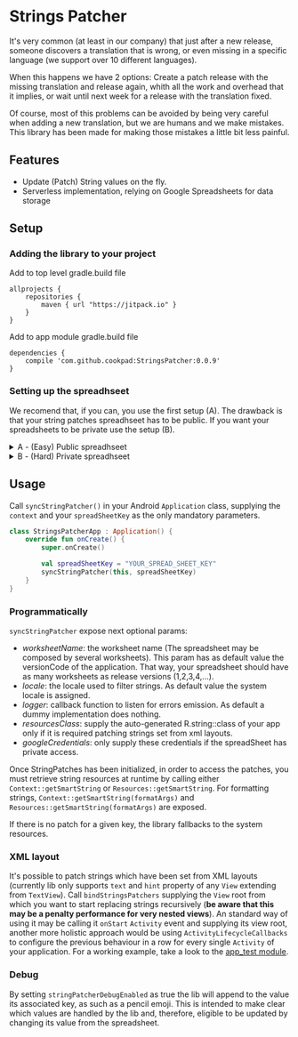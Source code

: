 # Strings Patcher

It's very common (at least in our company) that just after a new release, someone discovers a translation that is wrong, or even missing in a specific language (we support over 10 different languages).  

When this happens we have 2 options: Create a patch release with the missing translation and release again, whith all the work and overhead that it implies, or wait until next week for a release with the translation fixed. 

Of course, most of this problems can be avoided by being very careful when adding a new translation, but we are humans and we make mistakes. This library has been made for making those mistakes a little bit less painful.

## Features
- Update (Patch) String values on the fly.
- Serverless implementation, relying on Google Spreadsheets for data storage

## Setup

### Adding the library to your project

Add to top level gradle.build file
```
allprojects {
    repositories {
        maven { url "https://jitpack.io" }
    }
}
```
Add to app module gradle.build file
```
dependencies {
    compile 'com.github.cookpad:StringsPatcher:0.0.9'
}
```

### Setting up the spreadhseet
We recomend that, if you can, you use the first setup (A). The drawback is that your string patches spreadhseet has to be public. If you want your spreadsheets to be private use the setup (B).

<details>
<summary>A - (Easy) Public spreadhseet</summary>

##### 1 Getting the spreadsheet key
- Go to google Drive and create a new spreadsheet
- Add this 3 words into the first 3 columns, on the firt row: `lang`, `key` & `value`  
<img width="485" alt="captura de pantalla 2017-07-06 a las 10 57 11" src="https://user-images.githubusercontent.com/4237014/27916668-1a378334-626a-11e7-9a6c-b4c21fe1b470.png">
- Click on File > Publish to the web > Publish
- Copy the Spreadsheet key which is a long string of numbers and letters that you can get from the displayed url `https://docs.google.com/a/cookpad.jp/spreadsheets/d/[spreadsheet-id]/pubhtml` and don't loose it, you'll need it when setting up the library.

##### 2 Other spreasheet setups
- Name your worksheet (bottom tab) with the same name as your android build number (this is optional but you have to, at least, name the worksheet with something you'll remember)
- [optional] You can create multiple worksheets named after each android build number, that way you can mantain different String patches for different versions of your app  
<img width="241" alt="captura de pantalla 2017-07-06 a las 11 01 55" src="https://user-images.githubusercontent.com/4237014/27916819-8c12dd1e-626a-11e7-8912-37f5cd940196.png">
</details>

<details>
<summary>B - (Hard) Private spreadhseet</summary>

##### 1 Getting the spreadsheet key
- Go to google Drive a create a new spreadsheet
- Add this 3 words into the first 3 columns, on the firt row: `lang`, `key` & `value`
- Copy the Spreadsheet key which is a long string of numbers and letters that you can get from the url `https://docs.google.com/spreadsheets/d/[spreadsheet-id]/edit#gid=0` and don't loose it, you'll need it when setting up the library.  
<img width="485" alt="captura de pantalla 2017-07-06 a las 10 57 11" src="https://user-images.githubusercontent.com/4237014/27916668-1a378334-626a-11e7-9a6c-b4c21fe1b470.png">

##### 2 Other spreasheet setups
- Name your worksheet (bottom tab) with the same name as your android build number (this is optional but you have to, at least, name the worksheet with something you'll remember)
- [optional] You can create multiple worksheets named after each android build number, that way you can mantain different String patches for different versions of your app  
<img width="241" alt="captura de pantalla 2017-07-06 a las 11 01 55" src="https://user-images.githubusercontent.com/4237014/27916819-8c12dd1e-626a-11e7-8912-37f5cd940196.png">

##### 3 Getting Google App credentials
- Go to Google Dev Console https://console.developers.google.com and create a new App
- In Dashboard enable: **Google Sheets** in order to access the spreadsheets
- Now go to Credentials > Create Credential > OAuth client ID > Web application
- Add `http://localhost` to **Authorized JavaScript origins**
- Also add `http://localhost` and `https://developers.google.com/oauthplayground` to **Authorized redirect URIs**
- Copy somewhere your client ID and Secret

##### 4 Getting a Refresh Token
- Now go to https://developers.google.com/oauthplayground/
- Click on the top-right settings icon to open the settings drawer
- Check **Use your own OAuth credentials** and add your client ID and client Secret  
<img width="300" alt="captura de pantalla 2017-07-06 a las 11 39 30" src="https://user-images.githubusercontent.com/4237014/27917013-0f7d9450-626b-11e7-92e2-31904dc36297.png">

- Now on the left input bow that says *input your own scopes* type `https://www.googleapis.com/auth/spreadsheets.readonly` and press **Authorize APIs**  
<img width="300" alt="captura de pantalla 2017-07-06 a las 11 48 38" src="https://user-images.githubusercontent.com/4237014/27916893-b432a496-626a-11e7-9930-8e5ab842e927.png">

- You will see a google login form. Login with the **same user** that you used to create the spreadhseet. Press **Allow** (this only allows the app to read your spreadsheets, not modify anything)

- Wait for the playground to load and then press **Exchange authorization code for tokens**
- Copy your **Refresh token** somewhere, you'll need it too. (You might need to press in **Step 2Exchange authorization code for tokens** to see the tokens)  
<img width="300" alt="captura de pantalla 2017-07-06 a las 11 48 47" src="https://user-images.githubusercontent.com/4237014/27917050-29074dc6-626b-11e7-9fc4-5c14289e9596.png">

- You should now have the **client ID**, **client Secret** and **Refresh Token**. You're ready!
</details>


## Usage
Call `syncStringPatcher()` in your Android `Application` class, supplying the `context` and your `spreadSheetKey` as the only mandatory parameters.

```kotlin
class StringsPatcherApp : Application() {
    override fun onCreate() {
        super.onCreate()

        val spreadSheetKey = "YOUR_SPREAD_SHEET_KEY"
        syncStringPatcher(this, spreadSheetKey)
    }
} 
```

### Programmatically

`syncStringPatcher` expose next optional params:

 * *worksheetName*: the worksheet name (The spreadsheet may be composed by several worksheets). This param has as default value the versionCode of the application. That way, your spreadsheet should have as many worksheets as release versions (1,2,3,4,...).
 * *locale*: the locale used to filter strings. As default value the system locale is assigned.
 * *logger*: callback function to listen for errors emission. As default a dummy implementation does nothing.
 * *resourcesClass*: supply the auto-generated R.string::class of your app only if it is required patching strings set from xml layouts.
 * *googleCredentials*: only supply these credentials if the spreadSheet has private access.

Once StringPatches has been initialized, in order to access the patches, you must retrieve string resources at runtime by calling either `Context::getSmartString` or `Resources::getSmartString`. For formatting strings, `Context::getSmartString(formatArgs)` and `Resources::getSmartString(formatArgs)` are exposed.

If there is no patch for a given key, the library fallbacks to the system resources.

### XML layout

It's possible to patch strings which have been set from XML layouts (currently lib only supports `text` and `hint` property of any `View` extending from `TextView`). Call `bindStringsPatchers` supplying the `View` root from which you want to start replacing strings recursively (**be aware that this may be a penalty performance for very nested views**). An standard way of using it may be calling it `onStart` `Activity` event and supplying its view root, another more holistic approach would be using `ActivityLifecycleCallbacks` to configure the previous behaviour in a row for every single `Activity` of your application. For a working example, take a look to the [app_test module](https://github.com/cookpad/StringsPatcher/blob/master/app_test/src/main/java/org/cookpad/stringspatcher/StringsPatcherApp.kt#L13).

### Debug
By setting `stringPatcherDebugEnabled` as true the lib will append to the value its associated key, as such as a pencil emoji. This is intended to make clear which values are handled by the lib and, therefore, eligible to be updated by changing its value from the spreadsheet.
